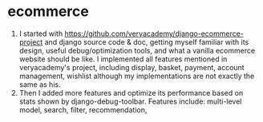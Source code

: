 # ecommerce
1. I started with https://github.com/veryacademy/django-ecommerce-project and django source code & doc, getting myself familiar with its design, useful debug/optimization tools, and what a vanilla ecommerce website should be like. I implemented all features mentioned in veryacademy's project, including display, basket, payment, account management, wishlist although my implementations are not exactly the same as his.
2. Then I added more features and optimize its performance based on stats shown by django-debug-toolbar. Features include: multi-level model, search, filter, recommendation,
